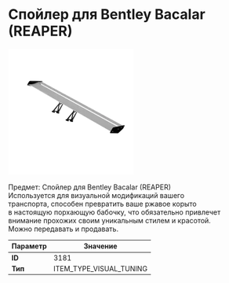 # Спойлер для Bentley Bacalar (REAPER)

![Item Image](../img/3181.webp?raw=true)

Предмет: Спойлер для Bentley Bacalar (REAPER)<br>Используется для визуальной модификаций вашего<br>транспорта, способен превратить ваше ржавое корыто<br>в настоящую порхающую бабочку, что обязательно привлечет<br>внимание прохожих своим уникальным стилем и красотой.<br>Можно передавать и продавать.


| Параметр | Значение |
|----------|----------|
| **ID** | 3181 |
| **Тип** | ITEM_TYPE_VISUAL_TUNING |


